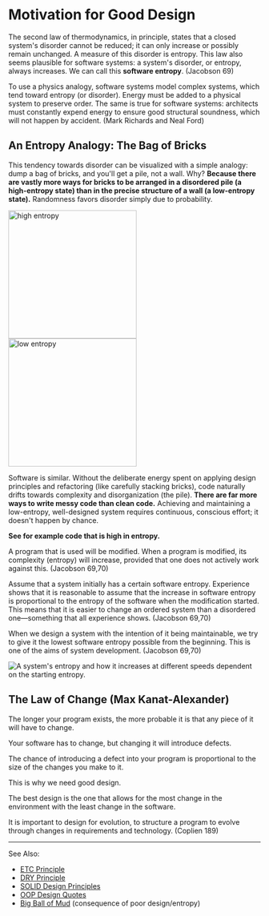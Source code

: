 # Motivation for Good Design

The second law of thermodynamics, in principle, states that a closed system's disorder cannot be reduced; it can only
increase or possibly remain unchanged. A measure of this disorder is entropy. This law also seems plausible for software
systems: a system's disorder, or entropy, always increases. We can call this **software entropy**. (Jacobson 69)

To use a physics analogy, software systems model complex systems, which tend toward entropy (or disorder). Energy must
be added to a physical system to preserve order. The same is true for software systems: architects must constantly
expend energy to ensure good structural soundness, which will not happen by accident. (Mark Richards and Neal Ford)

## An Entropy Analogy: The Bag of Bricks

This tendency towards disorder can be visualized with a simple analogy: dump a bag of bricks, and you'll get a pile, not
a wall. Why? **Because there are vastly more ways for bricks to be arranged in a disordered pile (a high-entropy state)
than in the precise structure of a wall (a low-entropy state).** Randomness favors disorder simply due to probability.

<img alt="high entropy" src="bricks-high-entropy.png" width="256"/>

<img alt="low entropy" src="bricks-low-entropy.png" width="256"/>

Software is similar. Without the deliberate energy spent on applying design principles and refactoring (like carefully
stacking bricks), code naturally drifts towards complexity and disorganization (the pile). **There are far more ways to
write messy code than clean code.** Achieving and maintaining a low-entropy, well-designed system requires continuous,
conscious effort; it doesn't happen by chance.

**See [](High-Complexity.md) for example code that is high in entropy.**

A program that is used will be modified. When a program is modified, its complexity (entropy) will increase, provided
that one does not actively work against this. (Jacobson 69,70)

Assume that a system initially has a certain software entropy. Experience shows that it is reasonable to assume that the
increase in software entropy is proportional to the entropy of the software when the modification started. This means
that it is easier to change an ordered system than a disordered one—something that all experience shows. (Jacobson
69,70)

When we design a system with the intention of it being maintainable, we try to give it the lowest software entropy
possible from the beginning. This is one of the aims of system development. (Jacobson 69,70)

![A system's entropy and how it increases at different speeds
dependent on the starting entropy.](software-entropy.png)

## The Law of Change (Max Kanat-Alexander)

The longer your program exists, the more probable it is that any piece of it will have to change.

Your software has to change, but changing it will introduce defects.

The chance of introducing a defect into your program is proportional to the size of the changes you make to it.

This is why we need good design.

The best design is the one that allows for the most change in the environment with the least change in the software.

It is important to design for evolution, to structure a program to evolve through changes in requirements and
technology. (Coplien 189)

---
See Also:

- [ETC Principle](ETC-Principle.md)
- [DRY Principle](DRY-Principle.md)
- [SOLID Design Principles](SOLID-Design-Principles.md)
- [OOP Design Quotes](OOP-Design-Quotes.md)
- [Big Ball of Mud](Big-Ball-of-Mud.md) (consequence of poor design/entropy)
